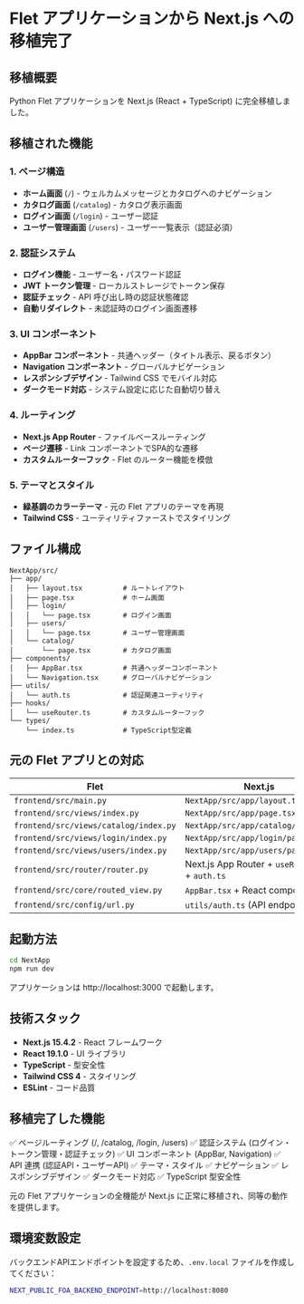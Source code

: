 # Flet アプリケーションから Next.js への移植完了

## 移植概要

Python Flet アプリケーションを Next.js (React + TypeScript) に完全移植しました。

## 移植された機能

### 1. ページ構造
- **ホーム画面** (`/`) - ウェルカムメッセージとカタログへのナビゲーション
- **カタログ画面** (`/catalog`) - カタログ表示画面
- **ログイン画面** (`/login`) - ユーザー認証
- **ユーザー管理画面** (`/users`) - ユーザー一覧表示（認証必須）

### 2. 認証システム
- **ログイン機能** - ユーザー名・パスワード認証
- **JWT トークン管理** - ローカルストレージでトークン保存
- **認証チェック** - API 呼び出し時の認証状態確認
- **自動リダイレクト** - 未認証時のログイン画面遷移

### 3. UI コンポーネント
- **AppBar コンポーネント** - 共通ヘッダー（タイトル表示、戻るボタン）
- **Navigation コンポーネント** - グローバルナビゲーション
- **レスポンシブデザイン** - Tailwind CSS でモバイル対応
- **ダークモード対応** - システム設定に応じた自動切り替え

### 4. ルーティング
- **Next.js App Router** - ファイルベースルーティング
- **ページ遷移** - Link コンポーネントでSPA的な遷移
- **カスタムルーターフック** - Flet のルーター機能を模倣

### 5. テーマとスタイル
- **緑基調のカラーテーマ** - 元の Flet アプリのテーマを再現
- **Tailwind CSS** - ユーティリティファーストでスタイリング

## ファイル構成

```
NextApp/src/
├── app/
│   ├── layout.tsx          # ルートレイアウト
│   ├── page.tsx            # ホーム画面
│   ├── login/
│   │   └── page.tsx        # ログイン画面
│   ├── users/
│   │   └── page.tsx        # ユーザー管理画面
│   └── catalog/
│       └── page.tsx        # カタログ画面
├── components/
│   ├── AppBar.tsx          # 共通ヘッダーコンポーネント
│   └── Navigation.tsx      # グローバルナビゲーション
├── utils/
│   └── auth.ts             # 認証関連ユーティリティ
├── hooks/
│   └── useRouter.ts        # カスタムルーターフック
└── types/
    └── index.ts            # TypeScript型定義
```

## 元の Flet アプリとの対応

| Flet | Next.js |
|------|---------|
| `frontend/src/main.py` | `NextApp/src/app/layout.tsx` |
| `frontend/src/views/index.py` | `NextApp/src/app/page.tsx` |
| `frontend/src/views/catalog/index.py` | `NextApp/src/app/catalog/page.tsx` |
| `frontend/src/views/login/index.py` | `NextApp/src/app/login/page.tsx` |
| `frontend/src/views/users/index.py` | `NextApp/src/app/users/page.tsx` |
| `frontend/src/router/router.py` | Next.js App Router + `useRouter.ts` + `auth.ts` |
| `frontend/src/core/routed_view.py` | `AppBar.tsx` + React components |
| `frontend/src/config/url.py` | `utils/auth.ts` (API endpoints) |

## 起動方法

```bash
cd NextApp
npm run dev
```

アプリケーションは http://localhost:3000 で起動します。

## 技術スタック

- **Next.js 15.4.2** - React フレームワーク
- **React 19.1.0** - UI ライブラリ
- **TypeScript** - 型安全性
- **Tailwind CSS 4** - スタイリング
- **ESLint** - コード品質

## 移植完了した機能

✅ ページルーティング (/, /catalog, /login, /users)
✅ 認証システム (ログイン・トークン管理・認証チェック)
✅ UI コンポーネント (AppBar, Navigation)
✅ API 連携 (認証API・ユーザーAPI)
✅ テーマ・スタイル
✅ ナビゲーション
✅ レスポンシブデザイン
✅ ダークモード対応
✅ TypeScript 型安全性

元の Flet アプリケーションの全機能が Next.js に正常に移植され、同等の動作を提供します。

## 環境変数設定

バックエンドAPIエンドポイントを設定するため、`.env.local` ファイルを作成してください：

```bash
NEXT_PUBLIC_FOA_BACKEND_ENDPOINT=http://localhost:8080
```
